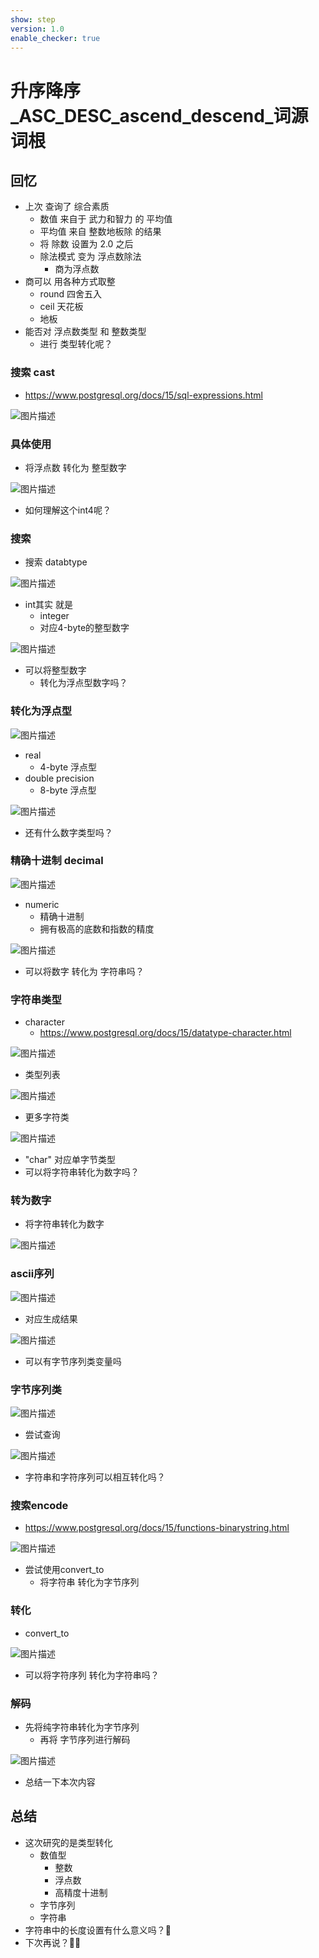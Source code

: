 ```yaml
---
show: step
version: 1.0
enable_checker: true
---
```


#    升序降序_ASC_DESC_ascend_descend_词源词根  

##  回忆

- 上次 查询了 综合素质
	- 数值 来自于 武力和智力 的 平均值
	- 平均值 来自 整数地板除 的结果
	- 将 除数 设置为 2.0 之后
	- 除法模式 变为 浮点数除法
		- 商为浮点数
- 商可以 用各种方式取整
	- round 四舍五入
	- ceil 天花板
	- 地板
- 能否对 浮点数类型 和 整数类型 
	- 进行 类型转化呢？

### 搜索 cast

- https://www.postgresql.org/docs/15/sql-expressions.html

![图片描述](https://doc.shiyanlou.com/courses/uid1190679-20230817-1692257858226)

### 具体使用

- 将浮点数 转化为 整型数字

![图片描述](https://doc.shiyanlou.com/courses/uid1190679-20230817-1692258195826)

- 如何理解这个int4呢？

### 搜索

- 搜索 databtype

![图片描述](https://doc.shiyanlou.com/courses/uid1190679-20230817-1692258738486)

- int其实 就是
	- integer
	- 对应4-byte的整型数字

![图片描述](https://doc.shiyanlou.com/courses/uid1190679-20230817-1692258701565) 

- 可以将整型数字
	- 转化为浮点型数字吗？

### 转化为浮点型

![图片描述](https://doc.shiyanlou.com/courses/uid1190679-20230817-1692258947766)

- real 
	- 4-byte 浮点型
- double precision 
	- 8-byte 浮点型

![图片描述](https://doc.shiyanlou.com/courses/uid1190679-20230817-1692258998839)

- 还有什么数字类型吗？

### 精确十进制 decimal

![图片描述](https://doc.shiyanlou.com/courses/uid1190679-20230817-1692259110468)

- numeric
	- 精确十进制
	- 拥有极高的底数和指数的精度

![图片描述](https://doc.shiyanlou.com/courses/uid1190679-20230817-1692259149013)

- 可以将数字 转化为 字符串吗？

### 字符串类型

- character
	- https://www.postgresql.org/docs/15/datatype-character.html

![图片描述](https://doc.shiyanlou.com/courses/uid1190679-20230817-1692259289999)

- 类型列表

![图片描述](https://doc.shiyanlou.com/courses/uid1190679-20230817-1692259313862)

- 更多字符类

![图片描述](https://doc.shiyanlou.com/courses/uid1190679-20230817-1692259716107)

- "char" 对应单字节类型
- 可以将字符串转化为数字吗？

### 转为数字

- 将字符串转化为数字

![图片描述](https://doc.shiyanlou.com/courses/uid1190679-20230817-1692260276642)

### ascii序列

![图片描述](https://doc.shiyanlou.com/courses/uid1190679-20230817-1692259847220)

- 对应生成结果

![图片描述](https://doc.shiyanlou.com/courses/uid1190679-20230817-1692259862444)

- 可以有字节序列类变量吗

### 字节序列类

![图片描述](https://doc.shiyanlou.com/courses/uid1190679-20230817-1692260064304)

- 尝试查询

![图片描述](https://doc.shiyanlou.com/courses/uid1190679-20230817-1692260076842)

- 字符串和字符序列可以相互转化吗？

### 搜索encode

- https://www.postgresql.org/docs/15/functions-binarystring.html

![图片描述](https://doc.shiyanlou.com/courses/uid1190679-20230817-1692260484092)

- 尝试使用convert_to
	- 将字符串 转化为字节序列

### 转化

- convert_to

![图片描述](https://doc.shiyanlou.com/courses/uid1190679-20230817-1692261573926)

- 可以将字符序列 转化为字符串吗？

### 解码

- 先将纯字符串转化为字节序列
	- 再将 字节序列进行解码

![图片描述](https://doc.shiyanlou.com/courses/uid1190679-20230817-1692262497742)

- 总结一下本次内容

## 总结
- 这次研究的是类型转化
	- 数值型
		- 整数
		- 浮点数
		- 高精度十进制
	- 字节序列
	- 字符串
- 字符串中的长度设置有什么意义吗？🤔
- 下次再说？👋🏻